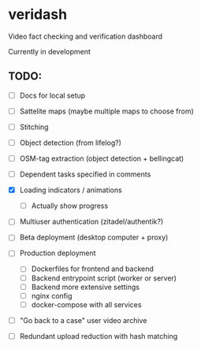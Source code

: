 # veridash

Video fact checking and verification dashboard

Currently in development

## TODO:

- [ ] Docs for local setup
- [ ] Sattelite maps (maybe multiple maps to choose from)
- [ ] Stitching
- [ ] Object detection (from lifelog?)
- [ ] OSM-tag extraction (object detection + bellingcat)
- [ ] Dependent tasks specified in comments
- [x] Loading indicators / animations
    - [ ] Actually show progress
- [ ] Multiuser authentication (zitadel/authentik?)
- [ ] Beta deployment (desktop computer + proxy)
- [ ] Production deployment
    - [ ] Dockerfiles for frontend and backend
    - [ ] Backend entrypoint script (worker or server)
    - [ ] Backend more extensive settings
    - [ ] nginx config
    - [ ] docker-compose with all services
- [ ] "Go back to a case" user video archive
- [ ] Redundant upload reduction with hash matching

